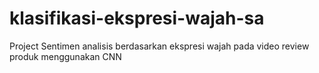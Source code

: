 # klasifikasi-ekspresi-wajah-sa
Project Sentimen analisis berdasarkan ekspresi wajah pada video review produk menggunakan CNN
